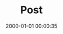 ---
layout: post
title:  "Post"
date:   2000-01-01 00:00:35
categories: jekyll update
excerpt: Post
---